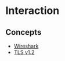 # Interaction
## Concepts
- [Wireshark](https://wiki.wireshark.org/)
- [TLS v1.2](https://learn.microsoft.com/en-us/mem/configmgr/core/plan-design/security/enable-tls-1-2)